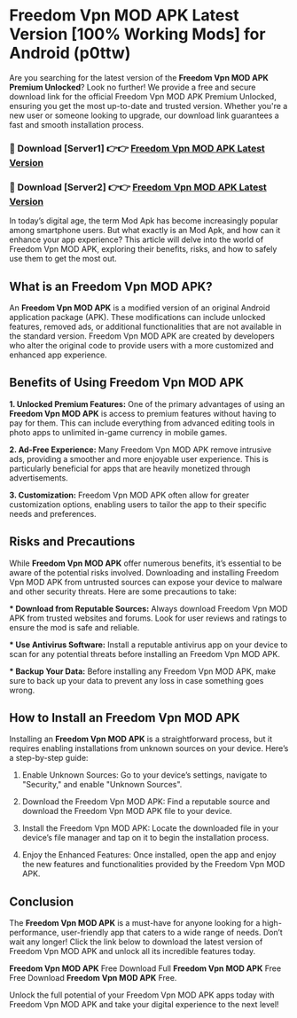 # Freedom Vpn MOD APK Latest Version [100% Working Mods] for Android (p0ttw)

Are you searching for the latest version of the <strong>Freedom Vpn MOD APK Premium Unlocked</strong>? Look no further! We provide a free and secure download link for the official Freedom Vpn MOD APK Premium Unlocked, ensuring you get the most up-to-date and trusted version. Whether you're a new user or someone looking to upgrade, our download link guarantees a fast and smooth installation process.


<h3>🔴 Download [Server1] 👉👉 <a href="https://getmodsapk.pages.dev?q=Freedom+Vpn+MOD+APK&ref=4R3">Freedom Vpn MOD APK Latest Version</a></h3>

<h3>🔴 Download [Server2] 👉👉 <a href="https://getmodsapk.pages.dev?q=Freedom+Vpn+MOD+APK&ref=4R3">Freedom Vpn MOD APK Latest Version</a></h3>


In today’s digital age, the term Mod Apk has become increasingly popular among smartphone users. But what exactly is an Mod Apk, and how can it enhance your app experience? This article will delve into the world of Freedom Vpn MOD APK, exploring their benefits, risks, and how to safely use them to get the most out.


<h2>What is an Freedom Vpn MOD APK?</h2>

An <strong>Freedom Vpn MOD APK</strong> is a modified version of an original Android application package (APK). These modifications can include unlocked features, removed ads, or additional functionalities that are not available in the standard version. Freedom Vpn MOD APK are created by developers who alter the original code to provide users with a more customized and enhanced app experience.


<h2>Benefits of Using Freedom Vpn MOD APK</h2>

<strong> 1. Unlocked Premium Features:</strong> One of the primary advantages of using an <strong>Freedom Vpn MOD APK</strong> is access to premium features without having to pay for them. This can include everything from advanced editing tools in photo apps to unlimited in-game currency in mobile games.

<strong> 2. Ad-Free Experience:</strong> Many Freedom Vpn MOD APK remove intrusive ads, providing a smoother and more enjoyable user experience. This is particularly beneficial for apps that are heavily monetized through advertisements.

<strong> 3. Customization:</strong> Freedom Vpn MOD APK often allow for greater customization options, enabling users to tailor the app to their specific needs and preferences.


<h2>Risks and Precautions</h2>

While <strong>Freedom Vpn MOD APK</strong> offer numerous benefits, it’s essential to be aware of the potential risks involved. Downloading and installing Freedom Vpn MOD APK from untrusted sources can expose your device to malware and other security threats. Here are some precautions to take:

<strong> * Download from Reputable Sources:</strong> Always download Freedom Vpn MOD APK from trusted websites and forums. Look for user reviews and ratings to ensure the mod is safe and reliable.

<strong> * Use Antivirus Software:</strong> Install a reputable antivirus app on your device to scan for any potential threats before installing an Freedom Vpn MOD APK.

<strong> * Backup Your Data:</strong> Before installing any Freedom Vpn MOD APK, make sure to back up your data to prevent any loss in case something goes wrong.


<h2>How to Install an Freedom Vpn MOD APK</h2>

Installing an <strong>Freedom Vpn MOD APK</strong> is a straightforward process, but it requires enabling installations from unknown sources on your device. Here’s a step-by-step guide:

 1. Enable Unknown Sources: Go to your device’s settings, navigate to "Security," and enable "Unknown Sources".

 2. Download the Freedom Vpn MOD APK: Find a reputable source and download the Freedom Vpn MOD APK file to your device.

 3. Install the Freedom Vpn MOD APK: Locate the downloaded file in your device’s file manager and tap on it to begin the installation process.

 4. Enjoy the Enhanced Features: Once installed, open the app and enjoy the new features and functionalities provided by the Freedom Vpn MOD APK.


<h2><strong>Conclusion</strong></h2>

The <strong>Freedom Vpn MOD APK</strong> is a must-have for anyone looking for a high-performance, user-friendly app that caters to a wide range of needs. Don’t wait any longer! Click the link below to download the latest version of Freedom Vpn MOD APK and unlock all its incredible features today.

<strong>Freedom Vpn MOD APK</strong> Free Download Full <strong>Freedom Vpn MOD APK</strong> Free Free Download <strong>Freedom Vpn MOD APK</strong> Free.

Unlock the full potential of your Freedom Vpn MOD APK apps today with Freedom Vpn MOD APK and take your digital experience to the next level!